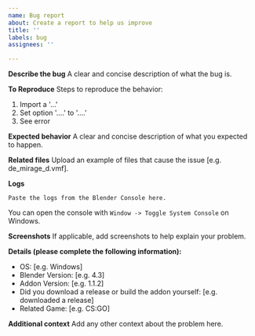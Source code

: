 ```yaml
---
name: Bug report
about: Create a report to help us improve
title: ''
labels: bug
assignees: ''

---
```


**Describe the bug**
A clear and concise description of what the bug is.

**To Reproduce**
Steps to reproduce the behavior:
1. Import a '...'
2. Set option '....' to '....'
3. See error

**Expected behavior**
A clear and concise description of what you expected to happen.

**Related files**
Upload an example of files that cause the issue [e.g. de_mirage_d.vmf].

**Logs**
```
Paste the logs from the Blender Console here.
```
You can open the console with `Window -> Toggle System Console` on Windows.

**Screenshots**
If applicable, add screenshots to help explain your problem.

**Details (please complete the following information):**
 - OS: [e.g. Windows]
 - Blender Version: [e.g. 4.3]
 - Addon Version: [e.g. 1.1.2]
 - Did you download a release or build the addon yourself: [e.g. downloaded a release]
 - Related Game: [e.g. CS:GO]

**Additional context**
Add any other context about the problem here.
